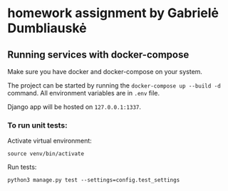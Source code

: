 # homework assignment by Gabrielė Dumbliauskė

## Running services with docker-compose

Make sure you have docker and docker-compose on your system.

The project can be started by running the `docker-compose up --build -d` command.
All environment variables are in `.env` file.

Django app will be hosted on `127.0.0.1:1337`.

### To run unit tests:
Activate virtual environment:
```
source venv/bin/activate
```
Run tests:
```
python3 manage.py test --settings=config.test_settings
```